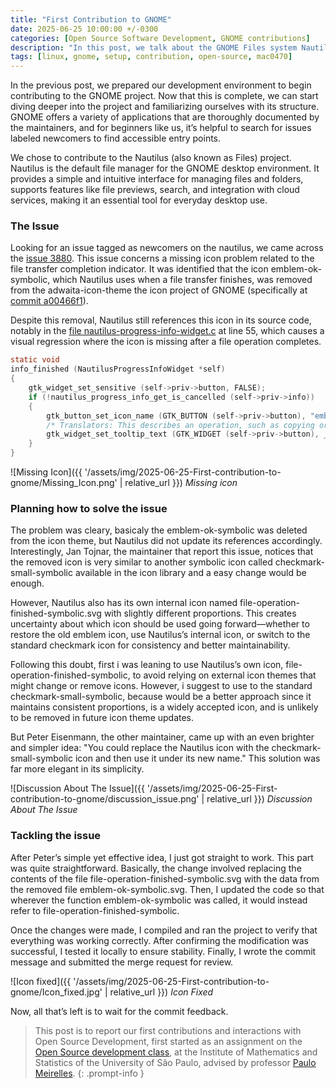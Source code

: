 ```yaml
---
title: "First Contribution to GNOME"
date: 2025-06-25 10:00:00 +/-0300
categories: [Open Source Software Development, GNOME contributions]
description: "In this post, we talk about the GNOME Files system Nautilus and the issue 3880"
tags: [linux, gnome, setup, contribution, open-source, mac0470]
---
```


In the previous post, we prepared our development environment to begin contributing to the GNOME project. Now that this is complete, we can start diving deeper into the project and familiarizing ourselves with its structure. GNOME offers a variety of applications that are thoroughly documented by the maintainers, and for beginners like us, it’s helpful to search for issues labeled newcomers to find accessible entry points.

We chose to contribute to the Nautilus (also known as Files) project. Nautilus is the default file manager for the GNOME desktop environment. It provides a simple and intuitive interface for managing files and folders, supports features like file previews, search, and integration with cloud services, making it an essential tool for everyday desktop use.

### The Issue

Looking for an issue tagged as newcomers on the nautilus, we came across the [issue 3880](https://gitlab.gnome.org/GNOME/nautilus/-/issues/3880). This issue concerns a missing icon problem related to the file transfer completion indicator. It was identified that the icon emblem-ok-symbolic, which Nautilus uses when a file transfer finishes, was removed from the adwaita-icon-theme the icon project of GNOME (specifically at [commit a00466f1](https://gitlab.gnome.org/GNOME/adwaita-icon-theme/-/commit/a00466f12bd5419d6f22c1097a16fd670431c9d4)).

Despite this removal, Nautilus still references this icon in its source code, notably in the [file nautilus-progress-info-widget.c](https://gitlab.gnome.org/GNOME/nautilus/-/blob/8b83ae880c94196ed658a7d7964acbaa67c9324d/src/nautilus-progress-info-widget.c#L55) at line 55, which causes a visual regression where the icon is missing after a file operation completes.

```c
static void
info_finished (NautilusProgressInfoWidget *self)
{
    gtk_widget_set_sensitive (self->priv->button, FALSE);
    if (!nautilus_progress_info_get_is_cancelled (self->priv->info))
    {
        gtk_button_set_icon_name (GTK_BUTTON (self->priv->button), "emblem-ok-symbolic");
        /* Translators: This describes an operation, such as copying or compressing files, as being completed. */
        gtk_widget_set_tooltip_text (GTK_WIDGET (self->priv->button), _("Operation Completed"));
    }
}
```
![Missing Icon]({{ '/assets/img/2025-06-25-First-contribution-to-gnome/Missing_Icon.png' | relative_url }})
_Missing icon_

### Planning how to solve the issue

The problem was cleary, basicaly the emblem-ok-symbolic was deleted from the icon theme, but Nautilus did not update its references accordingly. Interestingly, Jan Tojnar, the maintainer that report this issue, notices that the removed icon is very similar to another symbolic icon called checkmark-small-symbolic available in the icon library and a easy change would be enough.

However, Nautilus also has its own internal icon named file-operation-finished-symbolic.svg with slightly different proportions. This creates uncertainty about which icon should be used going forward—whether to restore the old emblem icon, use Nautilus’s internal icon, or switch to the standard checkmark icon for consistency and better maintainability.

Following this doubt, first i was leaning to use Nautilus’s own icon, file-operation-finished-symbolic, to avoid relying on external icon themes that might change or remove icons. However, i suggest to use to the standard checkmark-small-symbolic, because would be a better approach since it maintains consistent proportions, is a widely accepted icon, and is unlikely to be removed in future icon theme updates.

But Peter Eisenmann, the other maintainer, came up with an even brighter and simpler idea: "You could replace the Nautilus icon with the checkmark-small-symbolic icon and then use it under its new name." This solution was far more elegant in its simplicity.

![Discussion About The Issue]({{ '/assets/img/2025-06-25-First-contribution-to-gnome/discussion_issue.png' | relative_url }})
_Discussion About The Issue_

### Tackling the issue

After Peter’s simple yet effective idea, I just got straight to work. This part was quite straightforward. Basically, the change involved replacing the contents of the file file-operation-finished-symbolic.svg with the data from the removed file emblem-ok-symbolic.svg. Then, I updated the code so that wherever the function emblem-ok-symbolic was called, it would instead refer to file-operation-finished-symbolic.

Once the changes were made, I compiled and ran the project to verify that everything was working correctly. After confirming the modification was successful, I tested it locally to ensure stability. Finally, I wrote the commit message and submitted the merge request for review.

![Icon fixed]({{ '/assets/img/2025-06-25-First-contribution-to-gnome/Icon_fixed.jpg' | relative_url }})
_Icon Fixed_

Now, all that’s left is to wait for the commit feedback.

> This post is to report our first contributions and interactions with Open Source Development, first started as an assignment on the [Open Source development class](https://uspdigital.usp.br/jupiterweb/obterDisciplina?sgldis=MAC0470&codcur=3122&codhab=5000), at the Institute of Mathematics and Statistics of the University of São Paulo, advised by professor [Paulo Meirelles](https://www.ime.usp.br/~paulormm/).
{: .prompt-info }
